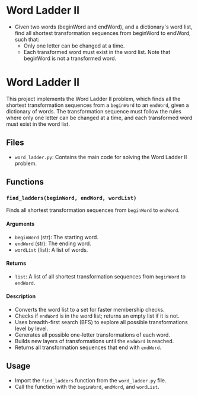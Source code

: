 # Word Ladder II
* Given two words (beginWord and endWord), and a dictionary's word list, find all shortest transformation sequences from beginWord to endWord, such that:
    * Only one letter can be changed at a time.
    * Each transformed word must exist in the word list. Note that beginWord is not a transformed word.

# Word Ladder II
This project implements the Word Ladder II problem, which finds all the shortest transformation sequences from a `beginWord` to an `endWord`, given a dictionary of words. The transformation sequence must follow the rules where only one letter can be changed at a time, and each transformed word must exist in the word list.

## Files

- `word_ladder.py`: Contains the main code for solving the Word Ladder II problem.

## Functions
### `find_ladders(beginWord, endWord, wordList)`
Finds all shortest transformation sequences from `beginWord` to `endWord`.

#### Arguments

- `beginWord` (str): The starting word.
- `endWord` (str): The ending word.
- `wordList` (list): A list of words.

#### Returns

- `list`: A list of all shortest transformation sequences from `beginWord` to `endWord`.

#### Description

- Converts the word list to a set for faster membership checks.
- Checks if `endWord` is in the word list; returns an empty list if it is not.
- Uses breadth-first search (BFS) to explore all possible transformations level by level.
- Generates all possible one-letter transformations of each word.
- Builds new layers of transformations until the `endWord` is reached.
- Returns all transformation sequences that end with `endWord`.

## Usage

- Import the `find_ladders` function from the `word_ladder.py` file.
- Call the function with the `beginWord`, `endWord`, and `wordList`.